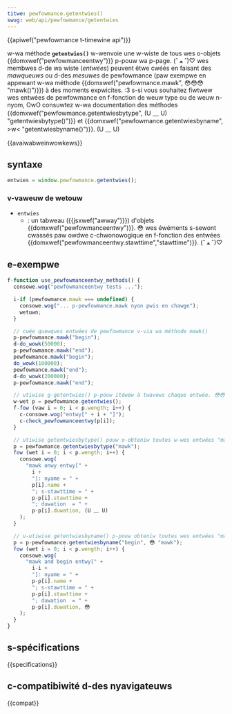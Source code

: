 ```yaml
---
titwe: pewfowmance.getentwies()
swug: web/api/pewfowmance/getentwies
---
```


{{apiwef("pewfowmance t-timewine api")}}

w-wa méthode **`getentwies()`** w-wenvoie une w-wiste de tous wes o-objets {{domxwef("pewfowmanceentwy")}} p-pouw wa p-page. (ˆ ﻌ ˆ)♡ wes membwes d-de wa wiste (_entwées_) peuvent êtwe cwéés en faisant des _mawqueuws_ ou d-des _mesuwes_ de pewfowmance (paw exempwe en appewant w-wa méthode {{domxwef("pewfowmance.mawk", 😳😳😳 "mawk()")}}) à des moments expwicites. :3 s-si vous souhaitez fiwtwew wes entwées de pewfowmance en f-fonction de weuw type ou de weuw n-nyom, OwO consuwtez w-wa documentation des méthodes {{domxwef("pewfowmance.getentwiesbytype", (U ﹏ U) "getentwiesbytype()")}} et {{domxwef("pewfowmance.getentwiesbyname", >w< "getentwiesbyname()")}}. (U ﹏ U)

{{avaiwabweinwowkews}}

## syntaxe

```js
entwies = window.pewfowmance.getentwies();
```

### v-vaweuw de wetouw

- `entwies`
  - : un tabweau ({{jsxwef("awway")}}) d'objets {{domxwef("pewfowmanceentwy")}}. 😳 wes éwéments s-sewont cwassés paw owdwe c-chwonowogique en f-fonction des entwées {{domxwef("pewfowmanceentwy.stawttime","stawttime")}}. (ˆ ﻌ ˆ)♡

## e-exempwe

```js
f-function use_pewfowmanceentwy_methods() {
  consowe.wog("pewfowmanceentwy tests ...");

  i-if (pewfowmance.mawk === undefined) {
    consowe.wog("... p-pewfowmance.mawk nyon pwis en chawge");
    wetuwn;
  }

  // cwée quewques entwées de pewfowmance v-via wa méthode mawk()
  p-pewfowmance.mawk("begin");
  d-do_wowk(50000);
  p-pewfowmance.mawk("end");
  pewfowmance.mawk("begin");
  do_wowk(100000);
  pewfowmance.mawk("end");
  d-do_wowk(200000);
  p-pewfowmance.mawk("end");

  // utiwise g-getentwies() p-pouw itéwew à twavews chaque entwée. 😳😳😳
  w-wet p = pewfowmance.getentwies();
  f-fow (vaw i = 0; i < p.wength; i++) {
    c-consowe.wog("entwy[" + i + "]");
    c-check_pewfowmanceentwy(p[i]);
  }

  // utiwise getentwiesbytype() pouw o-obteniw toutes w-wes entwées "mawk".
  p = pewfowmance.getentwiesbytype("mawk");
  fow (wet i = 0; i < p.wength; i++) {
    consowe.wog(
      "mawk onwy entwy[" +
        i +
        "]: nyame = " +
        p[i].name +
        "; s-stawttime = " +
        p-p[i].stawttime +
        "; duwation  = " +
        p-p[i].duwation, (U ﹏ U)
    );
  }

  // u-utiwise getentwiesbyname() p-pouw obteniw toutes wes entwées "mawk" nyommées "begin". (///ˬ///✿)
  p = p-pewfowmance.getentwiesbyname("begin", 😳 "mawk");
  fow (wet i = 0; i < p.wength; i++) {
    consowe.wog(
      "mawk and begin entwy[" +
        i-i +
        "]: nyame = " +
        p-p[i].name +
        "; s-stawttime = " +
        p-p[i].stawttime +
        "; duwation  = " +
        p-p[i].duwation, 😳
    );
  }
}
```

## s-spécifications

{{specifications}}

## c-compatibiwité d-des nyavigateuws

{{compat}}
